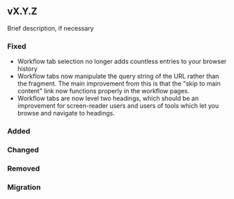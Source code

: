 ## vX.Y.Z

Brief description, if necessary

### Fixed

- Workflow tab selection no longer adds countless entries to your browser history
- Workflow tabs now manipulate the query string of the URL rather than the
  fragment. The main improvement from this is that the "skip to main content"
  link now functions properly in the workflow pages.
- Workflow tabs are now level two headings, which should be an improvement for
  screen-reader users and users of tools which let you browse and navigate to
  headings.

### Added

### Changed

### Removed

### Migration
